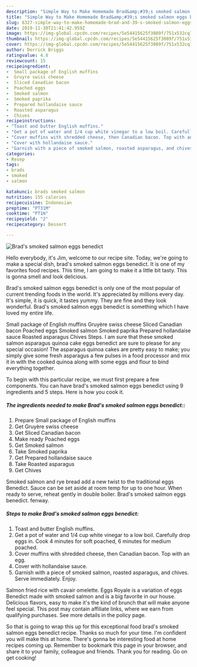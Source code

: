 ```yaml
---
description: "Simple Way to Make Homemade Brad&amp;#39;s smoked salmon eggs benedict"
title: "Simple Way to Make Homemade Brad&amp;#39;s smoked salmon eggs benedict"
slug: 6327-simple-way-to-make-homemade-brad-and-39-s-smoked-salmon-eggs-benedict
date: 2019-11-30T21:41:42.959Z
image: https://img-global.cpcdn.com/recipes/5e54415625f3089f/751x532cq70/brads-smoked-salmon-eggs-benedict-recipe-main-photo.jpg
thumbnail: https://img-global.cpcdn.com/recipes/5e54415625f3089f/751x532cq70/brads-smoked-salmon-eggs-benedict-recipe-main-photo.jpg
cover: https://img-global.cpcdn.com/recipes/5e54415625f3089f/751x532cq70/brads-smoked-salmon-eggs-benedict-recipe-main-photo.jpg
author: Derrick Briggs
ratingvalue: 4.8
reviewcount: 15
recipeingredient:
-  Small package of English muffins
-  Gruyre swiss cheese
-  Sliced Canadian bacon
-  Poached eggs
-  Smoked salmon
-  Smoked paprika
-  Prepared hollandaise sauce
-  Roasted asparagus
-  Chives
recipeinstructions:
- "Toast and butter English muffins."
- "Get a pot of water and 1/4 cup white vinegar to a low boil. Carefully drop eggs in. Cook 4 minutes for soft poached, 6 minutes for medium poached."
- "Cover muffins with shredded cheese, then Canadian bacon. Top with an egg."
- "Cover with hollandaise sauce."
- "Garnish with a piece of smoked salmon, roasted asparagus, and chives. Serve immediately. Enjoy."
categories:
- Resep
tags:
- brads
- smoked
- salmon

katakunci: brads smoked salmon
nutrition: 155 calories
recipecuisine: Indonesian
preptime: "PT31M"
cooktime: "PT1H"
recipeyield: "2"
recipecategory: Dessert

---
```



![Brad&#39;s smoked salmon eggs benedict](https://img-global.cpcdn.com/recipes/5e54415625f3089f/751x532cq70/brads-smoked-salmon-eggs-benedict-recipe-main-photo.jpg)

Hello everybody, it's Jim, welcome to our recipe site. Today, we're going to make a special dish, brad&#39;s smoked salmon eggs benedict. It is one of my favorites food recipes. This time, I am going to make it a little bit tasty. This is gonna smell and look delicious.

Brad&#39;s smoked salmon eggs benedict is only one of the most popular of current trending foods in the world. It's appreciated by millions every day. It's simple, it is quick, it tastes yummy. They are fine and they look wonderful. Brad&#39;s smoked salmon eggs benedict is something which I have loved my entire life.

Small package of English muffins Gruyère swiss cheese Sliced Canadian bacon Poached eggs Smoked salmon Smoked paprika Prepared hollandaise sauce Roasted asparagus Chives Steps. I am sure that these smoked salmon asparagus quinoa cake eggs benedict are sure to please for any special occasion! The asparagus quinoa cakes are pretty easy to make; you simply give some fresh asparagus a few pulses in a food processor and mix it in with the cooked quinoa along with some eggs and flour to bind everything together.


To begin with this particular recipe, we must first prepare a few components. You can have brad&#39;s smoked salmon eggs benedict using 9 ingredients and 5 steps. Here is how you cook it.

##### The ingredients needed to make Brad&#39;s smoked salmon eggs benedict::

1. Prepare  Small package of English muffins
1. Get  Gruyère swiss cheese
1. Get  Sliced Canadian bacon
1. Make ready  Poached eggs
1. Get  Smoked salmon
1. Take  Smoked paprika
1. Get  Prepared hollandaise sauce
1. Take  Roasted asparagus
1. Get  Chives


Smoked salmon and rye bread add a new twist to the traditional eggs Benedict. Sauce can be set aside at room temp for up to one hour. When ready to serve, reheat gently in double boiler. Brad&#39;s smoked salmon eggs benedict. fenway. 

##### Steps to make Brad&#39;s smoked salmon eggs benedict:

1. Toast and butter English muffins.
1. Get a pot of water and 1/4 cup white vinegar to a low boil. Carefully drop eggs in. Cook 4 minutes for soft poached, 6 minutes for medium poached.
1. Cover muffins with shredded cheese, then Canadian bacon. Top with an egg.
1. Cover with hollandaise sauce.
1. Garnish with a piece of smoked salmon, roasted asparagus, and chives. Serve immediately. Enjoy.


Salmon fried rice with cavair omelette. Eggs Royale is a variation of eggs Benedict made with smoked salmon and is a big favorite in our house. Delicious flavors, easy to make it&#39;s the kind of brunch that will make anyone feel special. This post may contain affiliate links, where we earn from qualifying purchases. See more details in the policy page. 

So that is going to wrap this up for this exceptional food brad&#39;s smoked salmon eggs benedict recipe. Thanks so much for your time. I'm confident you will make this at home. There's gonna be interesting food at home recipes coming up. Remember to bookmark this page in your browser, and share it to your family, colleague and friends. Thank you for reading. Go on get cooking!
